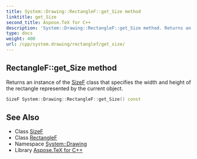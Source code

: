 ```yaml
---
title: System::Drawing::RectangleF::get_Size method
linktitle: get_Size
second_title: Aspose.TeX for C++
description: 'System::Drawing::RectangleF::get_Size method. Returns an instance of the SizeF class that specifies the width and height of the rectangle represented by the current object in C++.'
type: docs
weight: 400
url: /cpp/system.drawing/rectanglef/get_size/
---
```

## RectangleF::get_Size method


Returns an instance of the [SizeF](../../sizef/) class that specifies the width and height of the rectangle represented by the current object.

```cpp
SizeF System::Drawing::RectangleF::get_Size() const
```

## See Also

* Class [SizeF](../../sizef/)
* Class [RectangleF](../)
* Namespace [System::Drawing](../../)
* Library [Aspose.TeX for C++](../../../)
